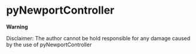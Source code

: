 # pyNewportController

**Warning**

Disclaimer: The author cannot be hold responsible for any damage caused by the use of pyNewportController